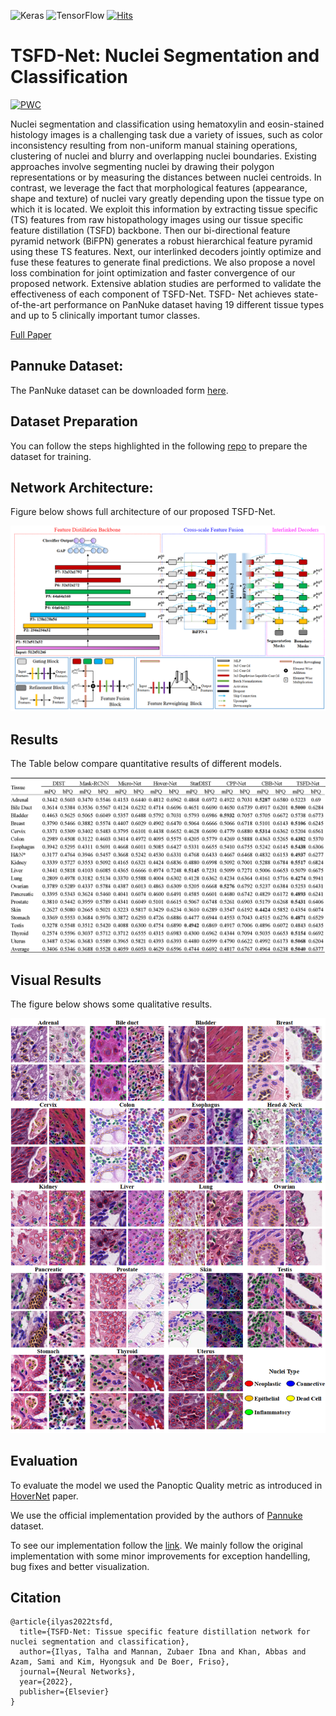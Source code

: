 <img alt="Keras" src="https://img.shields.io/badge/Keras%20-%23D00000.svg?&style=for-the-badge&logo=Keras&logoColor=white"/> <img alt="TensorFlow" src="https://img.shields.io/badge/TensorFlow%20-%23FF6F00.svg?&style=for-the-badge&logo=TensorFlow&logoColor=white" /> [![Hits](https://hits.seeyoufarm.com/api/count/incr/badge.svg?url=https%3A%2F%2Fgithub.com%2FMr-TalhaIlyas%2FTSFD&count_bg=%2379C83D&title_bg=%23555555&icon=&icon_color=%23E7E7E7&title=hits&edge_flat=false)](https://hits.seeyoufarm.com)

# TSFD-Net: Nuclei Segmentation and Classification

[![PWC](https://img.shields.io/endpoint.svg?url=https://paperswithcode.com/badge/tsfd-net-tissue-specific-feature-distillation/panoptic-segmentation-on-pannuke)](https://paperswithcode.com/sota/panoptic-segmentation-on-pannuke?p=tsfd-net-tissue-specific-feature-distillation)

Nuclei segmentation and classification using hematoxylin and eosin-stained histology images is a challenging task due a variety of issues, such as color inconsistency resulting from non-uniform manual staining operations, clustering of nuclei and blurry and overlapping nuclei boundaries. Existing approaches involve segmenting nuclei by drawing their polygon representations or by measuring the distances between nuclei centroids. In contrast, we leverage the fact that morphological features (appearance, shape and texture) of nuclei vary greatly depending upon the tissue type on which it is located. We exploit this information by extracting tissue specific (TS) features from raw histopathology images using our tissue specific feature distillation (TSFD) backbone. Then our bi-directional feature pyramid network (BiFPN) generates a robust hierarchical feature pyramid using these TS features. Next, our interlinked decoders jointly optimize and fuse these features to generate final predictions. We also propose a novel loss combination for joint optimization and faster convergence of our proposed network. Extensive ablation studies are performed to validate the effectiveness of each component of TSFD-Net. TSFD- Net achieves state-of-the-art performance on PanNuke dataset having 19 different tissue types and up to 5 clinically important tumor classes. 

[Full Paper](https://doi.org/10.1016/j.neunet.2022.02.020)

## Pannuke Dataset:

The PanNuke dataset can be downloaded form [here](https://warwick.ac.uk/fac/sci/dcs/research/tia/data/pannuke).

## Dataset Preparation

You can follow the steps highlighted in the following [repo](https://github.com/Mr-TalhaIlyas/Prerpcessing-PanNuke-Nuclei-Instance-Segmentation-Dataset) to prepare the dataset for training.

## Network Architecture:

Figure below shows full architecture of our proposed TSFD-Net.

<!--![alt text](https://gitfront.io/r/talha/6869f722e912f647c023710f40c958495046fca9/TSFD/raw/screens/img1.png)-->
![alt text](https://github.com/Mr-TalhaIlyas/TSFD/blob/master/screens/img1.png)

## Results

The Table below compare quantitative results of different models.


<!--![alt text](https://gitfront.io/r/talha/6869f722e912f647c023710f40c958495046fca9/TSFD/raw/screens/results.png)-->
![alt text](https://github.com/Mr-TalhaIlyas/TSFD/blob/master/screens/results.png)

  
## Visual Results
The figure below shows some qualitative results.


<!--![alt text](https://gitfront.io/r/talha/6869f722e912f647c023710f40c958495046fca9/TSFD/raw/screens/img3.png)-->
![alt text](https://github.com/Mr-TalhaIlyas/TSFD/blob/master/screens/img3.png)

## Evaluation

To evaluate the model we used the Panoptic Quality metric as introduced in [HoverNet](https://www.sciencedirect.com/science/article/pii/S1361841519301045) paper.

We use the official implementation provided by the authors of [Pannuke](https://jgamper.github.io/PanNukeDataset/) dataset.

To see our implementation follow the [link](https://github.com/Mr-TalhaIlyas/TSFD-Net-for-Nuclei-Segmentation-and-Classification/tree/master/eval).
We mainly follow the original implementation with some minor improvements for exception handelling, bug fixes and better visualization.


## Citation 

```
@article{ilyas2022tsfd,
  title={TSFD-Net: Tissue specific feature distillation network for nuclei segmentation and classification},
  author={Ilyas, Talha and Mannan, Zubaer Ibna and Khan, Abbas and Azam, Sami and Kim, Hyongsuk and De Boer, Friso},
  journal={Neural Networks},
  year={2022},
  publisher={Elsevier}
}
```



